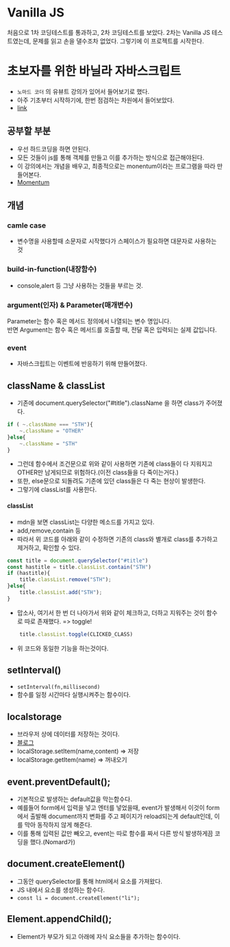 # Vanilla JS
처음으로 1차 코딩테스트를 통과하고, 2차 코딩테스트를 보았다.
2차는 Vanilla JS 테스트였는데, 문제를 읽고 손을 댈수조차 없었다.
그렇기에 이 프로젝트를 시작한다.

# 초보자를 위한 바닐라 자바스크립트
- `노마드 코더` 의 유뷰트 강의가 있어서 들어보기로 했다.
- 아주 기초부터 시작하기에, 한번 점검하는 차원에서 들어보았다.
- [link](https://www.youtube.com/watch?v=wUHncG3VwPw&list=PLLUCyU7SBaR7tOMe-ySJ5Uu1UlEBznxTr)

## 공부할 부분
- 우선 하드코딩을 하면 안된다.
- 모든 것들이 js를 통해 객체를 만들고 이를 추가하는 방식으로 접근해야된다.
- 이 강의에서는 개념을 배우고, 최종적으로는 monentum이라는 프로그램을 따라 만들어본다.
- [Momentum](https://chrome.google.com/webstore/detail/momentum/laookkfknpbbblfpciffpaejjkokdgca?hl=ko)

## 개념
### camle case
- 변수명을 사용할때 소문자로 시작했다가 스페이스가 필요하면 대문자로 사용하는 것
### build-in-function(내장함수)
- console,alert 등 그냥 사용하는 것들을 부르는 것.
### argument(인자) & Parameter(매개변수)
Parameter는 함수 혹은 메서드 정의에서 나열되는 변수 명입니다.  
반면 Argument는 함수 혹은 메서드를 호출할 때, 전달 혹은 입력되는 실제 값입니다. 
### event
- 자바스크립트는 이벤트에 반응하기 위해 만들어졌다.
## className & classList
- 기존에 document.querySelector("#title").className 을 하면 class가 주어졌다.
```js
if ( ~.className === "STH"){
    ~.className = "OTHER"
}else{
    ~.className = "STH"
}
```
- 그런데 함수에서 조건문으로 위와 같이 사용하면 기존에 class들이 다 지워지고 OTHER만 남게되므로 위험하다.(이전 class들을 다 죽이는거다.)
- 또한, else문으로 되돌려도 기존에 있던 class들은 다 죽는 현상이 발생한다.
- 그렇기에 classList를 사용한다.
#### classList
- mdn을 보면 classList는 다양한 메소드를 가지고 있다.
- add,remove,contain 등
- 따라서 위 코드를 아래와 같이 수정하면 기존의 class와 별개로 class를 추가하고 제거하고, 확인할 수 있다.
```js
const title = document.querySelector("#title")
const hastitle = title.classList.contain("STH")
if (hastitle){
    title.classList.remove("STH");
}else{
    title.classList.add("STH");
}
```
- 맙소사, 여기서 한 번 더 나아가서 위와 같이 체크하고, 더하고 지워주는 것이 함수로 따로 존재했다. => toggle!
```js
    title.classList.toggle(CLICKED_CLASS)
```
- 위 코드와 동일한 기능을 하는것이다.

## setInterval()
- `setInterval(fn,millisecond)`
- 함수를 일정 시간마다 실행시켜주는 함수이다.

## localstorage
- 브라우저 상에 데이터를 저장하는 것이다.
- [블로그](https://www.daleseo.com/js-web-storage/)
- localStorage.setItem(name,content) => 저장
- localStorage.getItem(name) => 꺼내오기

## event.preventDefault();
- 기본적으로 발생하는 default값을 막는함수다.
- 예를들어 form에서 입력을 넣고 엔터를 넣었을때, event가 발생해서 이것이 form에서 출발해 document까지 변화를 주고 페이지가 reload되는게 default인데, 이를 막아 동작하지 않게 해준다.
- 이를 통해 입력된 값만 빼오고, event는 따로 함수를 짜서 다른 방식 발생하게끔 코딩을 했다.(Nomard가)

## document.createElement()
- 그동안 querySelector를 통해 html에서 요소를 가져왔다.
- JS 내에서 요소를 생성하는 함수다.
- `const li = document.createElement("li");`

## Element.appendChild();
- Element가 부모가 되고 아래에 자식 요소들을 추가하는 함수이다.